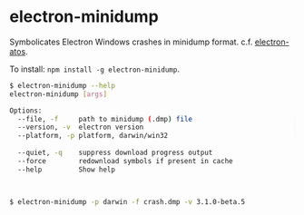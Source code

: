 # electron-minidump

Symbolicates Electron Windows crashes in minidump format. c.f. [electron-atos](https://github.com/nornagon/electron-atos).

To install: `npm install -g electron-minidump`.

```sh
$ electron-minidump --help
electron-minidump [args]

Options:
  --file, -f     path to minidump (.dmp) file                         [required]
  --version, -v  electron version                                     [required]
  --platform, -p platform, darwin/win32                               [required]
  
  --quiet, -q    suppress download progress output
  --force        redownload symbols if present in cache
  --help         Show help                                             [boolean]
```

```sh


$ electron-minidump -p darwin -f crash.dmp -v 3.1.0-beta.5


